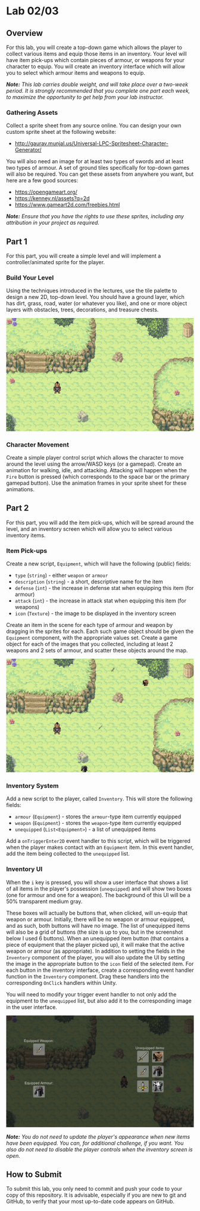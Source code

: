 # Lab 02/03

## Overview

For this lab, you will create a top-down game which allows the player to collect various items and equip those items in an inventory.  Your level will have item pick-ups which contain pieces of armour, or weapons for your character to equip.  You will create an inventory interface which will allow you to select which armour items and weapons to equip.

_**Note:** This lab carries double weight, and will take place over a two-week period.  It is strongly recommended that you complete one part each week, to maximize the opportunity to get help from your lab instructor._

### Gathering Assets

Collect a sprite sheet from any source online.  You can design your own custom sprite sheet at the following website:  

- http://gaurav.munjal.us/Universal-LPC-Spritesheet-Character-Generator/

You will also need an image for at least two types of swords and at least two types of armour.  A set of ground tiles specifically for top-down games will also be required.  You can get these assets from anywhere you want, but here are a few good sources:

- https://opengameart.org/
- https://kenney.nl/assets?q=2d
- https://www.gameart2d.com/freebies.html

_**Note:** Ensure that you have the rights to use these sprites, including any attribution in your project as required._


## Part 1

For this part, you will create a simple level and will implement a controller/animated sprite for the player.

### Build Your Level

Using the techniques introduced in the lectures, use the tile palette to design a new 2D, top-down level.  You should have a ground layer, which has dirt, grass, road, water (or whatever you like), and one or more object layers with obstacles, trees, decorations, and treasure chests.

![game screenshot](documentation_images/game_board_screenshot1.png "A screenshot of the map, showing the controllable player")

### Character Movement

Create a simple player control script which allows the character to move around the level using the arrow/WASD keys (or a gamepad).  Create an animation for walking, idle, and attacking.  Attacking will happen when the `Fire` button is pressed (which corresponds to the space bar or the primary gamepad button).  Use the animation frames in your sprite sheet for these animations.


## Part 2

For this part, you will add the item pick-ups, which will be spread around the level, and an inventory screen which will allow you to select various inventory items.


### Item Pick-ups

Create a new script, `Equipment`, which will have the following (public) fields:

- `type` (`string`) - either `weapon` or `armour`
- `description` (`string`) - a short, descriptive name for the item
- `defense` (`int`) - the increase in defense stat when equipping this item (for armour)
- `attack` (`int`) - the increase in attack stat when equipping this item (for weapons)
- `icon` (`Texture`) - the image to be displayed in the inventory screen

Create an item in the scene for each type of armour and weapon by dragging in the sprites for each.  Each such game object should be given the `Equipment` component, with the appropriate values set.  Create a game object for each of the images that you collected, including at least 2 weapons and 2 sets of armour, and scatter these objects around the map.

![game screenshot with items distributed](documentation_images/game_board_screenshot2.png "A screenshot showing the game with collectible items scattered about the map")

### Inventory System

Add a new script to the player, called `Inventory`.  This will store the following fields:

- `armour` (`Equipment`) - stores the `armour`-type item currently equipped
- `weapon` (`Equipment`) - stores the `weapon`-type item currently equipped
- `unequipped` (`List<Equipment>`) - a list of unequipped items

Add a `onTriggerEnter2D` event handler to this script, which will be triggered when the player makes contact with an `Equipment` item.  In this event handler, add the item being collected to the `unequipped` list.


### Inventory UI

When the `i` key is pressed, you will show a user interface that shows a list of all items in the player's possession (`unequipped`) and will show two boxes (one for armour and one for a weapon).  The background of this UI will be a 50% transparent medium gray.

These boxes will actually be buttons that, when clicked, will un-equip that weapon or armour.  Initially, there will be no weapon or armour equipped, and as such, both buttons will have no image.  The list of unequipped items will also be a grid of buttons (the size is up to you, but in the screenshot below I used 6 buttons).  When an unequipped item button (that contains a piece of equipment that the player picked up), it will make that the active weapon or armour (as appropriate).  In addition to setting the fields in the `Inventory` component of the player, you will also update the UI by setting the image in the appropriate button to the `icon` field of the selected item.  For each button in the inventory interface, create a corresponding event handler function in the `Inventory` component.  Drag these handlers into the corresponding `OnClick` handlers within Unity.

You will need to modify your trigger event handler to not only add the equipment to the `unequipped` list, but also add it to the corresponding image in the user interface.

![A sample inventory screen](documentation_images/inventory_screenshot.png "A sample inventory screen")

_**Note:** You do not need to update the player's appearance when new items have been equipped.  You can, for additional challenge, if you want.  You also do not need to disable the player controls when the inventory screen is open._


## How to Submit

To submit this lab, you only need to commit and push your code to your copy of this repository.  It is advisable, especially if you are new to git and GitHub, to verify that your most up-to-date code appears on GitHub.